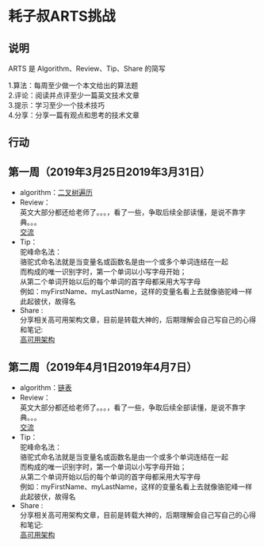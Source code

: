 # 耗子叔ARTS挑战

## 说明

ARTS 是 Algorithm、Review、Tip、Share 的简写

1.算法：每周至少做一个本文给出的算法题  
2.评论：阅读并点评至少一篇英文技术文章  
3.提示：学习至少一个技术技巧  
4.分享：分享一篇有观点和思考的技术文章  

## 行动

## 第一周（2019年3月25日2019年3月31日）

* algorithm：[二叉树遍历](https://github.com/Elijahlz/lz-ARTS-study/blob/master/Algorithm/searchBalanceTree.md)  
* Review：  
  英文大部分都还给老师了。。。，看了一些，争取后续全部读懂，是说不靠字典。。。  
  [交流](http://www.catb.org/~esr/faqs/smart-questions.html)
* Tip：   
驼峰命名法：  
骆驼式命名法就是当变量名或函数名是由一个或多个单词连结在一起  
而构成的唯一识别字时，第一个单词以小写字母开始；  
从第二个单词开始以后的每个单词的首字母都采用大写字母  
例如：myFirstName、myLastName，这样的变量名看上去就像骆驼峰一样此起彼伏，故得名
* Share :  
分享相关高可用架构文章，目前是转载大神的，后期理解会自己写自己的心得和笔记:  
[高可用架构](https://www.jianshu.com/p/8419dacbbc09)

## 第二周（2019年4月1日2019年4月7日）

* algorithm：[链表](https://github.com/Elijahlz/lz-ARTS-study/blob/master/Algorithm/linkedList.md)  
* Review：  
  英文大部分都还给老师了。。。，看了一些，争取后续全部读懂，是说不靠字典。。。  
  [交流](http://www.catb.org/~esr/faqs/smart-questions.html)
* Tip：   
驼峰命名法：  
骆驼式命名法就是当变量名或函数名是由一个或多个单词连结在一起  
而构成的唯一识别字时，第一个单词以小写字母开始；  
从第二个单词开始以后的每个单词的首字母都采用大写字母  
例如：myFirstName、myLastName，这样的变量名看上去就像骆驼峰一样此起彼伏，故得名
* Share :  
分享相关高可用架构文章，目前是转载大神的，后期理解会自己写自己的心得和笔记:  
[高可用架构](https://www.jianshu.com/p/8419dacbbc09)
